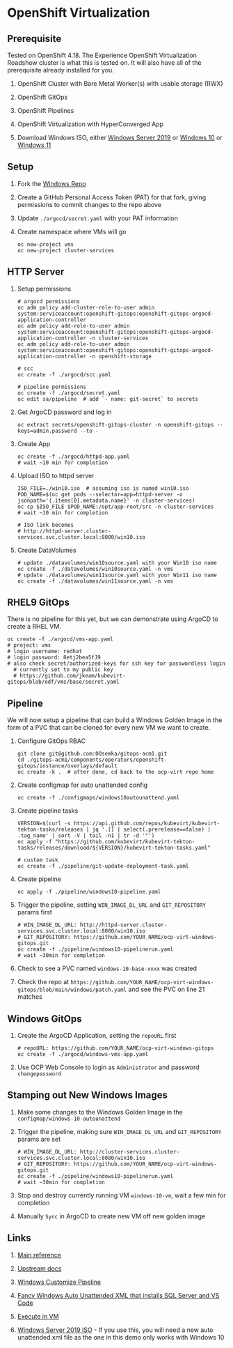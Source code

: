 # OpenShift Virtualization

## Prerequisite

Tested on OpenShift 4.18.
The Experience OpenShift Virtualization Roadshow cluster is what this is tested on.
It will also have all of the prerequisite already installed for you.

1. OpenShift Cluster with Bare Metal Worker(s) with usable storage (RWX)

2. OpenShift GitOps

3. OpenShift Pipelines

4. OpenShift Virtualization with HyperConverged App

5. Download Windows ISO,
either [Windows Server 2019](https://www.microsoft.com/en-us/evalcenter/download-windows-server-2019)
or [Windows 10](https://www.microsoft.com/en-us/software-download/windows10ISO)
or [Windows 11](https://www.microsoft.com/en-us/software-download/windows11)

## Setup

1. Fork the [Windows Repo](https://github.com/jkeam/ocp-virt-windows-gitops)

2. Create a GitHub Personal Access Token (PAT) for that fork,
giving permissions to commit changes to the repo above

3. Update `./argocd/secret.yaml` with your PAT information

4. Create namespace where VMs will go

    ```shell
    oc new-project vms
    oc new-project cluster-services
    ```

## HTTP Server

1. Setup permissions

    ```shell
    # argocd permissions
    oc adm policy add-cluster-role-to-user admin system:serviceaccount:openshift-gitops:openshift-gitops-argocd-application-controller
    oc adm policy add-role-to-user admin system:serviceaccount:openshift-gitops:openshift-gitops-argocd-application-controller -n cluster-services
    oc adm policy add-role-to-user admin system:serviceaccount:openshift-gitops:openshift-gitops-argocd-application-controller -n openshift-storage

    # scc
    oc create -f ./argocd/scc.yaml

    # pipeline permissions
    oc create -f ./argocd/secret.yaml
    oc edit sa/pipeline  # add `- name: git-secret` to secrets
    ```

2. Get ArgoCD password and log in

    ```shell
    oc extract secrets/openshift-gitops-cluster -n openshift-gitops --keys=admin.password --to -
    ```

3. Create App

    ```shell
    oc create -f ./argocd/httpd-app.yaml
    # wait ~10 min for completion
    ```

4. Upload ISO to httpd server

    ```shell
    ISO_FILE=./win10.iso  # assuming iso is named win10.iso
    POD_NAME=$(oc get pods --selector=app=httpd-server -o jsonpath='{.items[0].metadata.name}' -n cluster-services)
    oc cp $ISO_FILE $POD_NAME:/opt/app-root/src -n cluster-services
    # wait ~10 min for completion

    # ISO link becomes
    # http://httpd-server.cluster-services.svc.cluster.local:8080/win10.iso
    ```

5. Create DataVolumes

    ```shell
    # update ./datavolumes/win10source.yaml with your Win10 iso name
    oc create -f ./datavolumes/win10source.yaml -n vms
    # update ./datavolumes/win11source.yaml with your Win11 iso name
    oc create -f ./datavolumes/win11source.yaml -n vms
    ```

## RHEL9 GitOps

There is no pipeline for this yet, but we can demonstrate using ArgoCD to
create a RHEL VM.

```shell
oc create -f ./argocd/vms-app.yaml
# project: vms
# login username: redhat
# login password: 8etj2bea5fJ9
# also check secret/authorized-keys for ssh key for passwordless login
  # currently set to my public key
  # https://github.com/jkeam/kubevirt-gitops/blob/odf/vms/base/secret.yaml
```

## Pipeline

We will now setup a pipeline that can build a Windows Golden Image
in the form of a PVC that can be cloned for every new VM we want to
create.

1. Configure GitOps RBAC

    ```shell
    git clone git@github.com:OOsemka/gitops-acm1.git
    cd ./gitops-acm1/components/operators/openshift-gitops/instance/overlays/default
    oc create -k .  # after done, cd back to the ocp-virt repo home
    ```

2. Create configmap for auto unattended config

    ```shell
    oc create -f ./configmaps/windows10autounattend.yaml
    ```

3. Create pipeline tasks

    ```shell
    VERSION=$(curl -s https://api.github.com/repos/kubevirt/kubevirt-tekton-tasks/releases | jq '.[] | select(.prerelease==false) | .tag_name' | sort -V | tail -n1 | tr -d '"')
    oc apply -f "https://github.com/kubevirt/kubevirt-tekton-tasks/releases/download/${VERSION}/kubevirt-tekton-tasks.yaml"

    # custom task
    oc create -f ./pipeline/git-update-deployment-task.yaml
    ```

4. Create pipeline

    ```shell
    oc apply -f ./pipeline/windows10-pipeline.yaml
    ```

5. Trigger the pipeline, setting `WIN_IMAGE_DL_URL` and `GIT_REPOSITORY` params first

    ```shell
    # WIN_IMAGE_DL_URL: http://httpd-server.cluster-services.svc.cluster.local:8080/win10.iso
    # GIT_REPOSITORY: https://github.com/YOUR_NAME/ocp-virt-windows-gitops.git
    oc create -f ./pipeline/windows10-pipelinerun.yaml
    # wait ~30min for completion
    ```

6. Check to see a PVC named `windows-10-base-xxxx` was created

7. Check the repo at
`https://github.com/YOUR_NAME/ocp-virt-windows-gitops/blob/main/windows/patch.yaml`
and see the PVC on line 21 matches

## Windows GitOps

1. Create the ArgoCD Application, setting the `repoURL` first

    ```shell
    # repoURL: https://github.com/YOUR_NAME/ocp-virt-windows-gitops
    oc create -f ./argocd/windows-vms-app.yaml
    ```

2. Use OCP Web Console to login as `Administrator` and password `changepassword`

## Stamping out New Windows Images

1. Make some changes to the Windows Golden Image in the `configmap/windows-10-autounattend`

2. Trigger the pipeline, making sure `WIN_IMAGE_DL_URL` and `GIT_REPOSITORY` params are set

    ```shell
    # WIN_IMAGE_DL_URL: http://cluster-services.cluster-services.svc.cluster.local:8080/win10.iso
    # GIT_REPOSITORY: https://github.com/YOUR_NAME/ocp-virt-windows-gitops.git
    oc create -f ./pipeline/windows10-pipelinerun.yaml
    # wait ~30min for completion
    ```

3. Stop and destroy currently running VM `windows-10-vm`, wait a few min for completion

4. Manually `Sync` in ArgoCD to create new VM off new golden image

## Links

1. [Main reference](https://docs.google.com/document/d/1T_IxWWDcVLzaHbb46sPiMV8ieOiCg-9F0xkp67fpePo/edit)

2. [Upstream docs](https://kubevirt.io/2021/Automated-Windows-Installation-With-Tekton-Pipelines.html)

3. [Windows Customize Pipeline](https://github.com/kubevirt/kubevirt-tekton-tasks/tree/main/release/pipelines/windows-customize)

4. [Fancy Windows Auto Unattended XML that installs SQL Server and VS Code](https://github.com/kubevirt/kubevirt-tekton-tasks/blob/main/release/pipelines/windows-customize/configmaps/windows-customize-configmaps.yaml)

5. [Execute in VM](https://kubevirt.io/user-guide/virtual_machines/tekton_tasks/#execute-commands-in-virtual-machines)

6. [Windows Server 2019 ISO](https://www.microsoft.com/en-us/evalcenter/download-windows-server-2019) - If you use this, you will need a new auto unattended.xml file as the one in this demo only works with Windows 10
